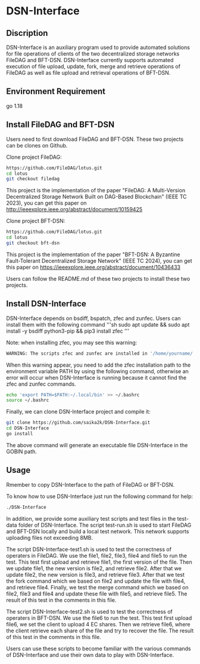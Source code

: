 # DSN-Interface


## Discription
DSN-Interface is an auxiliary program used to provide automated solutions for file operations of clients of the two decentralized storage networks FileDAG and BFT-DSN.
DSN-Interface currently supports automated execution of file upload, update, fork, merge and retrieve operations of FileDAG as well as file upload and retrieval operations of BFT-DSN.

## Environment Requirement

go 1.18

## Install FileDAG and BFT-DSN

Users need to first download FileDAG and BFT-DSN. These two projects can be clones on Github.

Clone project FileDAG:
```sh
https://github.com/FileDAG/lotus.git
cd lotus
git checkout filedag
```
This project is the implementation of the paper "FileDAG: A Multi-Version Decentralized Storage Network Built on DAG-Based Blockchain" (IEEE TC 2023), you can get this paper on http://ieeexplore.ieee.org/abstract/document/10159425

Clone project BFT-DSN:
```sh
https://github.com/FileDAG/lotus.git
cd lotus
git checkout bft-dsn
```
This project is the implementation of the paper "BFT-DSN: A Byzantine Fault-Tolerant Decentralized Storage Network" (IEEE TC 2024), you can get this paper on https://ieeexplore.ieee.org/abstract/document/10436433

Users can follow the README.md of these two projects to install these two projects.

## Install DSN-Interface

DSN-Interface depends on bsdiff, bspatch, zfec and zunfec. Users can install them with the following command
'''sh
sudo apt update && sudo apt install -y bsdiff python3-pip && pip3 install zfec
'''

Note: when installing zfec, you may see this warning:
```sh
WARNING: The scripts zfec and zunfec are installed in '/home/yourname/.local/bin' which is not on PATH.
```
When this warning appear, you need to add the zfec installation path to the environment variable PATH by using the following command, otherwise an error will occur when DSN-Interface is running because it cannot find the zfec and zunfec commands.
```sh
echo 'export PATH=$PATH:~/.local/bin' >> ~/.bashrc
source ~/.bashrc
```
Finally, we can clone DSN-Interface project and compile it:
```sh
git clone https://github.com/saika2k/DSN-Interface.git
cd DSN-Interface
go install
```
The above command will generate an executable file DSN-Interface in the GOBIN path.

## Usage

Rmember to copy DSN-Interface to the path of FileDAG or BFT-DSN.

To know how to use DSN-Interface just run the following command for help:
```bash
./DSN-Interface
```

In addition, we provide some auxiliary test scripts and test files in the test-data folder of DSN-Interface.
The script test-run.sh is used to start FileDAG and BFT-DSN locally and build a local test network. This network supports uploading files not exceeding 8MB.

The script DSN-Interface-test1.sh is used to test the correctness of operaters in FileDAG. We use the file1, file2, file3, file4 and file5 to run the test. 
This test first upload and retrieve file1, the first version of the file. 
Then we update file1, the new version is file2, and retrieve file2. 
After that we update file2, the new version is file3, and retrieve file3. 
After that we test the fork command which we based on file2 and update the file with file4, and retrieve file4. 
Finally, we test the merge command which we based on file2, file3 and file4 and update these file with file5, and retrieve file5. 
The result of this test in the comments in this file.

The script DSN-Interface-test2.sh is used to test the correctness of operaters in BFT-DSN. We use the file6 to run the test. 
This test first upload file6, we set the client to upload 4 EC shares.
Then we retrieve file6, where the client retrieve each share of the file and try to recover the file.
The result of this test in the comments in this file.

Users can use these scripts to become familiar with the various commands of DSN-Interface and use their own data to play with DSN-Interface.


